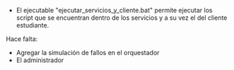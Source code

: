 - El ejecutable "ejecutar_servicios_y_cliente.bat" permite ejecutar los script que se encuentran dentro de los servicios y a su vez el del cliente estudiante.

Hace falta:
- Agregar la simulación de fallos en el orquestador
- El administrador
